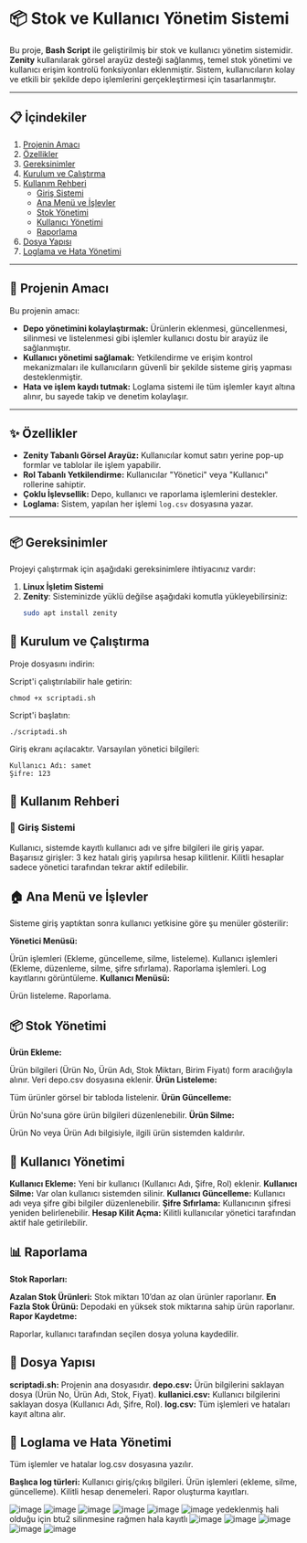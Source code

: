 # 📦 Stok ve Kullanıcı Yönetim Sistemi

Bu proje, **Bash Script** ile geliştirilmiş bir stok ve kullanıcı yönetim sistemidir. **Zenity** kullanılarak görsel arayüz desteği sağlanmış, temel stok yönetimi ve kullanıcı erişim kontrolü fonksiyonları eklenmiştir. Sistem, kullanıcıların kolay ve etkili bir şekilde depo işlemlerini gerçekleştirmesi için tasarlanmıştır.

---

## 📋 İçindekiler

1. [Projenin Amacı](#-projenin-amacı)  
2. [Özellikler](#-özellikler)  
3. [Gereksinimler](#-gereksinimler)  
4. [Kurulum ve Çalıştırma](#-kurulum-ve-çalıştırma)  
5. [Kullanım Rehberi](#-kullanım-rehberi)  
    - [Giriş Sistemi](#-giriş-sistemi)  
    - [Ana Menü ve İşlevler](#-ana-menü-ve-işlevler)  
    - [Stok Yönetimi](#-stok-yönetimi)  
    - [Kullanıcı Yönetimi](#-kullanıcı-yönetimi)  
    - [Raporlama](#-raporlama)  
6. [Dosya Yapısı](#-dosya-yapısı)  
7. [Loglama ve Hata Yönetimi](#-loglama-ve-hata-yönetimi)  

---

## 🎯 Projenin Amacı

Bu projenin amacı:
- **Depo yönetimini kolaylaştırmak:** Ürünlerin eklenmesi, güncellenmesi, silinmesi ve listelenmesi gibi işlemler kullanıcı dostu bir arayüz ile sağlanmıştır.
- **Kullanıcı yönetimi sağlamak:** Yetkilendirme ve erişim kontrol mekanizmaları ile kullanıcıların güvenli bir şekilde sisteme giriş yapması desteklenmiştir.
- **Hata ve işlem kaydı tutmak:** Loglama sistemi ile tüm işlemler kayıt altına alınır, bu sayede takip ve denetim kolaylaşır.

---






## ✨ Özellikler

- **Zenity Tabanlı Görsel Arayüz:** Kullanıcılar komut satırı yerine pop-up formlar ve tablolar ile işlem yapabilir.
- **Rol Tabanlı Yetkilendirme:** Kullanıcılar "Yönetici" veya "Kullanıcı" rollerine sahiptir.
- **Çoklu İşlevsellik:** Depo, kullanıcı ve raporlama işlemlerini destekler.
- **Loglama:** Sistem, yapılan her işlemi `log.csv` dosyasına yazar.

---

## 📦 Gereksinimler

Projeyi çalıştırmak için aşağıdaki gereksinimlere ihtiyacınız vardır:

1. **Linux İşletim Sistemi**  
2. **Zenity**: Sisteminizde yüklü değilse aşağıdaki komutla yükleyebilirsiniz:
   ```bash
   sudo apt install zenity

## 🚀 Kurulum ve Çalıştırma
Proje dosyasını indirin:


Script'i çalıştırılabilir hale getirin:


    chmod +x scriptadi.sh
Script'i başlatın:


    ./scriptadi.sh
Giriş ekranı açılacaktır. Varsayılan yönetici bilgileri:


    Kullanıcı Adı: samet
    Şifre: 123
##  📖 Kullanım Rehberi
### 🔑 Giriş Sistemi
Kullanıcı, sistemde kayıtlı kullanıcı adı ve şifre bilgileri ile giriş yapar.
Başarısız girişler: 3 kez hatalı giriş yapılırsa hesap kilitlenir.
Kilitli hesaplar sadece yönetici tarafından tekrar aktif edilebilir.
##  🏠 Ana Menü ve İşlevler
Sisteme giriş yaptıktan sonra kullanıcı yetkisine göre şu menüler gösterilir:

**Yönetici Menüsü:**

Ürün işlemleri (Ekleme, güncelleme, silme, listeleme).
Kullanıcı işlemleri (Ekleme, düzenleme, silme, şifre sıfırlama).
Raporlama işlemleri.
Log kayıtlarını görüntüleme.
**Kullanıcı Menüsü:**

Ürün listeleme.
Raporlama.
## 📦 Stok Yönetimi
**Ürün Ekleme:**

Ürün bilgileri (Ürün No, Ürün Adı, Stok Miktarı, Birim Fiyatı) form aracılığıyla alınır.
Veri depo.csv dosyasına eklenir.
**Ürün Listeleme:**

Tüm ürünler görsel bir tabloda listelenir.
**Ürün Güncelleme:**

Ürün No'suna göre ürün bilgileri düzenlenebilir.
**Ürün Silme:**

Ürün No veya Ürün Adı bilgisiyle, ilgili ürün sistemden kaldırılır.
##  👥 Kullanıcı Yönetimi
**Kullanıcı Ekleme:** Yeni bir kullanıcı (Kullanıcı Adı, Şifre, Rol) eklenir.
**Kullanıcı Silme:** Var olan kullanıcı sistemden silinir.
**Kullanıcı Güncelleme:** Kullanıcı adı veya şifre gibi bilgiler düzenlenebilir.
**Şifre Sıfırlama:** Kullanıcının şifresi yeniden belirlenebilir.
**Hesap Kilit Açma:** Kilitli kullanıcılar yönetici tarafından aktif hale getirilebilir.
## 📊 Raporlama
**Stok Raporları:**

**Azalan Stok Ürünleri:** Stok miktarı 10’dan az olan ürünler raporlanır.
**En Fazla Stok Ürünü:** Depodaki en yüksek stok miktarına sahip ürün raporlanır.
**Rapor Kaydetme:**

Raporlar, kullanıcı tarafından seçilen dosya yoluna kaydedilir.
##  📂 Dosya Yapısı
**scriptadi.sh:** Projenin ana dosyasıdır.
**depo.csv:** Ürün bilgilerini saklayan dosya (Ürün No, Ürün Adı, Stok, Fiyat).
**kullanici.csv:** Kullanıcı bilgilerini saklayan dosya (Kullanıcı Adı, Şifre, Rol).
**log.csv:** Tüm işlemleri ve hataları kayıt altına alır.
## 📜 Loglama ve Hata Yönetimi
Tüm işlemler ve hatalar log.csv dosyasına yazılır.

**Başlıca log türleri:**
Kullanıcı giriş/çıkış bilgileri.
Ürün işlemleri (ekleme, silme, güncelleme).
Kilitli hesap denemeleri.
Rapor oluşturma kayıtları.

![image](https://github.com/user-attachments/assets/0c1ba4cc-911b-48c9-9bf5-3d445f599392) 
![image](https://github.com/user-attachments/assets/26add8c8-9713-47a0-aa23-4c460291c4b1) 
![image](https://github.com/user-attachments/assets/c690ae78-b9e3-4b3b-bbf2-1c16626e2551) 
![image](https://github.com/user-attachments/assets/2260c913-5b79-4029-8b72-1b8ba2014962)
![image](https://github.com/user-attachments/assets/347bf89b-7a60-4147-8c42-59fb3328d2f6) 
![image](https://github.com/user-attachments/assets/7ba3d789-ae8e-4f81-999f-b91a85887ef9)
yedeklenmiş hali olduğu için btu2 silinmesine rağmen hala kayıtlı
![image](https://github.com/user-attachments/assets/ba03a301-19bf-41a1-bc9f-e4f1686c509a)
![image](https://github.com/user-attachments/assets/d51d4011-5a2f-4817-b4c2-6c68fe9d6202)
![image](https://github.com/user-attachments/assets/598b569f-b112-452c-8e97-232499bdac61) 
![image](https://github.com/user-attachments/assets/032d2ba1-960c-409e-83d3-177b6f587d74) 
![image](https://github.com/user-attachments/assets/9261edf8-a8f9-471e-a4d6-4826b166aea0)


